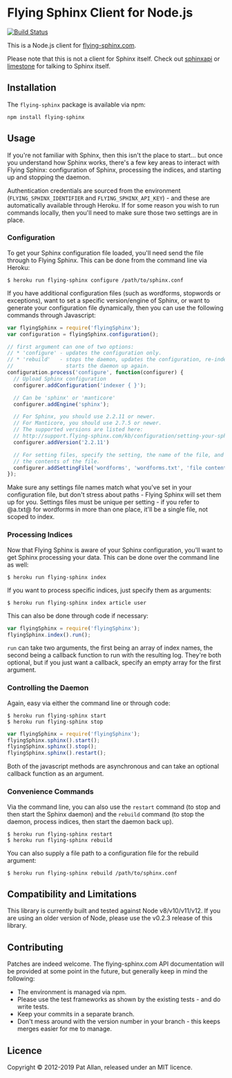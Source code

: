 # Flying Sphinx Client for Node.js

[![Build Status](https://travis-ci.org/flying-sphinx/flying-sphinx-js.svg?branch=master)](https://travis-ci.org/flying-sphinx/flying-sphinx-js)

This is a Node.js client for [flying-sphinx.com](https://flying-sphinx.com).

Please note that this is not a client for Sphinx itself. Check out [sphinxapi](https://github.com/lindory-project/node-sphinxapi) or [limestone](https://github.com/kurokikaze/limestone) for talking to Sphinx itself.

## Installation

The `flying-sphinx` package is available via npm:

```
npm install flying-sphinx
```

## Usage

If you're not familiar with Sphinx, then this isn't the place to start... but once you understand how Sphinx works, there's a few key areas to interact with Flying Sphinx: configuration of Sphinx, processing the indices, and starting up and stopping the daemon.

Authentication credentials are sourced from the environment (`FLYING_SPHINX_IDENTIFIER` and `FLYING_SPHINX_API_KEY`) - and these are automatically available through Heroku. If for some reason you wish to run commands locally, then you'll need to make sure those two settings are in place.

### Configuration

To get your Sphinx configuration file loaded, you'll need send the file through to Flying Sphinx. This can be done from the command line via Heroku:

```
$ heroku run flying-sphinx configure /path/to/sphinx.conf
```

If you have additional configuration files (such as wordforms, stopwords or exceptions), want to set a specific version/engine of Sphinx, or want to generate your configuration file dynamically, then you can use the following commands through Javascript:

```js
var flyingSphinx = require('flyingSphinx');
var configuration = flyingSphinx.configuration();

// first argument can one of two options:
// * 'configure' - updates the configuration only.
// * 'rebuild'   - stops the daemon, updates the configuration, re-indexes, and
//                 starts the daemon up again.
configuration.process('configure', function(configurer) {
  // Upload Sphinx configuration
  configurer.addConfiguration('indexer { }');

  // Can be 'sphinx' or 'manticore'
  configurer.addEngine('sphinx');

  // For Sphinx, you should use 2.2.11 or newer.
  // For Manticore, you should use 2.7.5 or newer.
  // The supported versions are listed here:
  // http://support.flying-sphinx.com/kb/configuration/setting-your-sphinx-version
  configurer.addVersion('2.2.11')

  // For setting files, specify the setting, the name of the file, and
  // the contents of the file.
  configurer.addSettingFile('wordforms', 'wordforms.txt', 'file contents');
});
```

Make sure any settings file names match what you've set in your configuration file, but don't stress about paths - Flying Sphinx will set them up for you. Settings files must be unique per setting - if you refer to @a.txt@ for wordforms in more than one place, it'll be a single file, not scoped to index.

### Processing Indices

Now that Flying Sphinx is aware of your Sphinx configuration, you'll want to get Sphinx processing your data. This can be done over the command line as well:

```
$ heroku run flying-sphinx index
```

If you want to process specific indices, just specify them as arguments:

```
$ heroku run flying-sphinx index article user
```

This can also be done through code if necessary:

```js
var flyingSphinx = require('flyingSphinx');
flyingSphinx.index().run();
```

`run` can take two arguments, the first being an array of index names, the second being a callback function to run with the resulting log. They're both optional, but if you just want a callback, specify an empty array for the first argument.

### Controlling the Daemon

Again, easy via either the command line or through code:

```
$ heroku run flying-sphinx start
$ heroku run flying-sphinx stop
```

```js
var flyingSphinx = require('flyingSphinx');
flyingSphinx.sphinx().start();
flyingSphinx.sphinx().stop();
flyingSphinx.sphinx().restart();
```

Both of the javascript methods are asynchronous and can take an optional callback function as an argument.

### Convenience Commands

Via the command line, you can also use the `restart` command (to stop and then start the Sphinx daemon) and the `rebuild` command (to stop the daemon, process indices, then start the daemon back up).

```
$ heroku run flying-sphinx restart
$ heroku run flying-sphinx rebuild
```

You can also supply a file path to a configuration file for the rebuild argument:

```
$ heroku run flying-sphinx rebuild /path/to/sphinx.conf
```

## Compatibility and Limitations

This library is currently built and tested against Node v8/v10/v11/v12. If you are using an older version of Node, please use the v0.2.3 release of this library.

## Contributing

Patches are indeed welcome. The flying-sphinx.com API documentation will be provided at some point in the future, but generally keep in mind the following:

* The environment is managed via npm.
* Please use the test frameworks as shown by the existing tests - and do write tests.
* Keep your commits in a separate branch.
* Don't mess around with the version number in your branch - this keeps merges easier for me to manage.

## Licence

Copyright &copy; 2012-2019 Pat Allan, released under an MIT licence.
